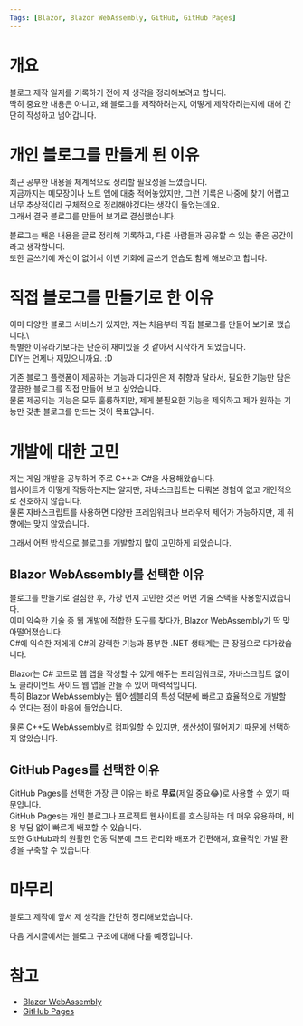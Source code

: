 ```yaml
---
Tags: [Blazor, Blazor WebAssembly, GitHub, GitHub Pages]
---
```


# 개요

블로그 제작 일지를 기록하기 전에 제 생각을 정리해보려고 합니다.\
딱히 중요한 내용은 아니고, 왜 블로그를 제작하려는지, 어떻게 제작하려는지에 대해 간단히 작성하고 넘어갑니다.

# 개인 블로그를 만들게 된 이유

최근 공부한 내용을 체계적으로 정리할 필요성을 느꼈습니다.\
지금까지는 메모장이나 노트 앱에 대충 적어놓았지만, 그런 기록은 나중에 찾기 어렵고 너무 추상적이라 구체적으로 정리해야겠다는 생각이 들었는데요.\
그래서 결국 블로그를 만들어 보기로 결심했습니다.

블로그는 배운 내용을 글로 정리해 기록하고, 다른 사람들과 공유할 수 있는 좋은 공간이라고 생각합니다.\
또한 글쓰기에 자신이 없어서 이번 기회에 글쓰기 연습도 함께 해보려고 합니다.

# 직접 블로그를 만들기로 한 이유

이미 다양한 블로그 서비스가 있지만, 저는 처음부터 직접 블로그를 만들어 보기로 했습니다.\  
특별한 이유라기보다는 단순히 재미있을 것 같아서 시작하게 되었습니다.\
DIY는 언제나 재밌으니까요. :D

기존 블로그 플랫폼이 제공하는 기능과 디자인은 제 취향과 달라서, 필요한 기능만 담은 깔끔한 블로그를 직접 만들어 보고 싶었습니다.\
물론 제공되는 기능은 모두 훌륭하지만, 제게 불필요한 기능을 제외하고 제가 원하는 기능만 갖춘 블로그를 만드는 것이 목표입니다.

# 개발에 대한 고민

저는 게임 개발을 공부하며 주로 C++과 C#을 사용해왔습니다.\
웹사이트가 어떻게 작동하는지는 알지만, 자바스크립트는 다뤄본 경험이 없고 개인적으로 선호하지 않습니다.\
물론 자바스크립트를 사용하면 다양한 프레임워크나 브라우저 제어가 가능하지만, 제 취향에는 맞지 않았습니다.

그래서 어떤 방식으로 블로그를 개발할지 많이 고민하게 되었습니다.

## Blazor WebAssembly를 선택한 이유

블로그를 만들기로 결심한 후, 가장 먼저 고민한 것은 어떤 기술 스택을 사용할지였습니다.\
이미 익숙한 기술 중 웹 개발에 적합한 도구를 찾다가, Blazor WebAssembly가 딱 맞아떨어졌습니다.\
C#에 익숙한 저에게 C#의 강력한 기능과 풍부한 .NET 생태계는 큰 장점으로 다가왔습니다.

Blazor는 C# 코드로 웹 앱을 작성할 수 있게 해주는 프레임워크로, 자바스크립트 없이도 클라이언트 사이드 웹 앱을 만들 수 있어 매력적입니다.\
특히 Blazor WebAssembly는 웹어셈블리의 특성 덕분에 빠르고 효율적으로 개발할 수 있다는 점이 마음에 들었습니다.

물론 C++도 WebAssembly로 컴파일할 수 있지만, 생산성이 떨어지기 때문에 선택하지 않았습니다.

## GitHub Pages를 선택한 이유

GitHub Pages를 선택한 가장 큰 이유는 바로 **무료**(제일 중요😂)로 사용할 수 있기 때문입니다.\
GitHub Pages는 개인 블로그나 프로젝트 웹사이트를 호스팅하는 데 매우 유용하며, 비용 부담 없이 빠르게 배포할 수 있습니다.\
또한 GitHub과의 원활한 연동 덕분에 코드 관리와 배포가 간편해져, 효율적인 개발 환경을 구축할 수 있습니다.

# 마무리

블로그 제작에 앞서 제 생각을 간단히 정리해보았습니다.

다음 게시글에서는 블로그 구조에 대해 다룰 예정입니다.

# 참고

-   [Blazor WebAssembly](https://dotnet.microsoft.com/ko-kr/apps/aspnet/web-apps/blazor)
-   [GitHub Pages](https://pages.github.com)
